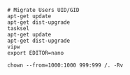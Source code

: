 	# Migrate Users UID/GID
	apt-get update
	apt-get dist-upgrade
	tasksel
	apt-get update
	apt-get dist-upgrade
	vipw
	export EDITOR=nano
	
	chown --from=1000:1000 999:999 /. -Rv
	
	
	